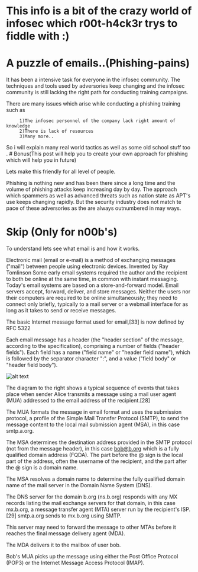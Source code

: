 # This info is a bit of the crazy world of infosec which r00t-h4ck3r trys to fiddle with :)

# A puzzle of emails..(Phishing-pains)

It has been a intensive task for everyone in the infosec community. The techniques and tools used by adversories keep changing and the infosec community is still
lacking the right path for conducting training campaigns. 

There are many issues which arise while conducting a phishing training such as
   
         1)The infosec personnel of the company lack right amount of knowledge
         2)There is lack of resources
         3)Many more..

So i will explain many real world tactics as well as some old school stuff too . # Bonus(This post will help you to create your own approach for phishing which will help you in future)

Lets make this friendly for all level of people.

Phishing is nothing new and has been there since a long time and the volume of phishing attacks keep increasing day by day.
The approach which spammers as well as advanced threats such as nation state as APT's use keeps changing rapidly. But the security industry does not match te pace of these adversories as the are always outnumbered in may ways.

# Skip  (Only for n00b's)

To understand lets see what email is and how it works.

Electronic mail (email or e-mail) is a method of exchanging messages ("mail") between people using electronic devices. Invented by Ray Tomlinson
Some early email systems required the author and the recipient to both be online at the same time, in common with instant messaging. Today's email systems are based on a store-and-forward model. Email servers accept, forward, deliver, and store messages. Neither the users nor their computers are required to be online simultaneously; they need to connect only briefly, typically to a mail server or a webmail interface for as long as it takes to send or receive messages.

The basic Internet message format used for email,[33] is now defined by RFC 5322

Each email message has a header (the "header section" of the message, according to the specification), comprising a number of fields ("header fields"). Each field has a name ("field name" or "header field name"), which is followed by the separator character ":", and a value ("field body" or "header field body").

![alt text](https://proxy.duckduckgo.com/iu/?u=https%3A%2F%2Fupload.wikimedia.org%2Fwikipedia%2Fcommons%2Fthumb%2F7%2F72%2FEmail.svg%2F527px-Email.svg.png&f=1)

The diagram to the right shows a typical sequence of events that takes place when sender Alice transmits a message using a mail user agent (MUA) addressed to the email address of the recipient.[28]


The MUA formats the message in email format and uses the submission protocol, a profile of the Simple Mail Transfer Protocol (SMTP), to send the message content to the local mail submission agent (MSA), in this case smtp.a.org.

The MSA determines the destination address provided in the SMTP protocol (not from the message header), in this case bob@b.org which is a fully qualified domain address (FQDA). 
The part before the @ sign is the local part of the address, often the username of the recipient, and the part after the @ sign is a domain name.

The MSA resolves a domain name to determine the fully qualified domain name of the mail server in the Domain Name System (DNS).

The DNS server for the domain b.org (ns.b.org) responds with any MX records listing the mail exchange servers for that domain, in this case mx.b.org, a message transfer agent (MTA) server run by the recipient's ISP.[29]
smtp.a.org sends to mx.b.org using SMTP. 

This server may need to forward the message to other MTAs before it reaches the final message delivery agent (MDA).

The MDA delivers it to the mailbox of user bob.

Bob's MUA picks up the message using either the Post Office Protocol (POP3) or the Internet Message Access Protocol (IMAP).
   
   
   
